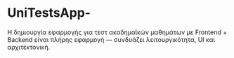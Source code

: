 # UniTestsApp-
Η δημιουργία εφαρμογής για τεστ ακαδημαϊκών μαθημάτων με Frontend + Backend είναι πλήρης εφαρμογή ― συνδυάζει λειτουργικότητα, UI και αρχιτεκτονική.
